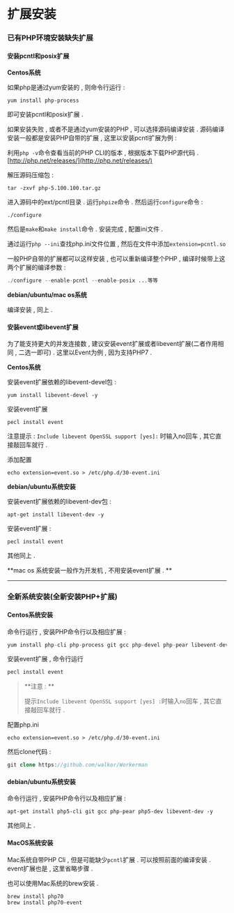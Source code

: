 # 扩展安装

### 已有PHP环境安装缺失扩展

#### 安装pcntl和posix扩展

**Centos系统**

如果php是通过yum安装的 , 则命令行运行 :

```
yum install php-process
```

即可安装pcntl和posix扩展 .

如果安装失败 , 或者不是通过yum安装的PHP , 可以选择源码编译安装 . 源码编译安装一般都是安装PHP自带的扩展 , 这里以安装pcntl扩展为例 :

利用`php -v`命令查看当前的PHP CLI的版本 , 根据版本下载PHP源代码 . [http://php.net/releases/](http://php.net/releases/)

解压源码压缩包 :

```
tar -zxvf php-5.100.100.tar.gz
```

进入源码中的ext/pcntl目录 . 运行`phpize`命令 . 然后运行`configure`命令 :

```
./configure
```

然后是`make`和`make install`命令 . 安装完成 , 配置ini文件 .

通过运行`php --ini`查找php.ini文件位置 , 然后在文件中添加`extension=pcntl.so`

一般PHP自带的扩展都可以这样安装 , 也可以重新编译整个PHP , 编译时候带上这两个扩展的编译参数 :

```php
./configure --enable-pcntl --enable-posix ...等等
```

**debian/ubuntu/mac os系统**

编译安装 , 同上 .

#### 安装event或libevent扩展

为了能支持更大的并发连接数 , 建议安装event扩展或者libevent扩展\(二者作用相同 , 二选一即可\) . 这里以Event为例 , 因为支持PHP7 .

**Centos系统**

安装event扩展依赖的libevent-devel包 :

```
yum install libevent-devel -y
```

安装event扩展

```
pecl install event
```

注意提示 : `Include libevent OpenSSL support [yes]:` 时输入no回车 , 其它直接敲回车就行 .

添加配置

```
echo extension=event.so > /etc/php.d/30-event.ini
```

**debian/ubuntu系统安装**

安装event扩展依赖的libevent-dev包 :

```
apt-get install libevent-dev -y
```

安装event扩展 :

```
pecl install event
```

其他同上 .

**mac os 系统安装一般作为开发机 , 不用安装event扩展 . **

---

### 全新系统安装\(全新安装PHP+扩展\)

#### Centos系统安装

命令行运行 , 安装PHP命令行以及相应扩展 :

```php
yum install php-cli php-process git gcc php-devel php-pear libevent-devel -y
```

安装event扩展 , 命令行运行

```php
pecl install event
```

> **注意 : **
>
> 提示`Include libevent OpenSSL support [yes] :`时输入`no`回车 , 其它直接敲回车就行 .

配置php.ini

```
echo extension=event.so > /etc/php.d/30-event.ini
```

然后clone代码 :

```php
git clone https://github.com/walkor/Workerman
```

#### debian/ubuntu系统安装

命令行运行 , 安装PHP命令行以及相应扩展 :

```
apt-get install php5-cli git gcc php-pear php5-dev libevent-dev -y
```

其他同上 .

#### MacOS系统安装

Mac系统自带PHP Cli , 但是可能缺少`pcntl`扩展 . 可以按照前面的编译安装 . event扩展也是 , 这里省略步骤 . 

也可以使用Mac系统的brew安装 . 

```
brew install php70
brew install php70-event
```



